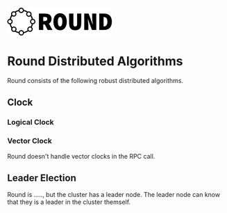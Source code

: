 ![round_logo](./img/round_logo.png)

# Round Distributed Algorithms

Round consists of the following robust distributed algorithms.

## Clock

### Logical Clock

### Vector Clock

Round doesn't handle vector clocks in the RPC call.
## Leader Election

Round is ....., but the cluster has a leader node. The leader node can know that they is a leader in the cluster themself.
